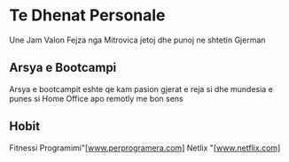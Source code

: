 
# Te Dhenat Personale
Une Jam Valon Fejza nga Mitrovica jetoj dhe punoj ne shtetin Gjerman

## Arsya e Bootcampi
Arsya e bootcampit eshte qe kam pasion gjerat e reja si dhe mundesia e punes si Home Office apo remotly me bon sens

## Hobit
Fitnessi
Programimi"[www.perprogramera.com]
Netlix "[www.netflix.com]
